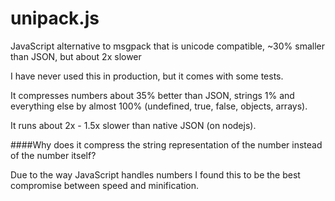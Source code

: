 unipack.js
==========

JavaScript alternative to msgpack that is unicode compatible, ~30% smaller than JSON, but about 2x slower

I have never used this in production, but it comes with some tests.

It compresses numbers about 35% better than JSON, strings 1% and everything
else by almost 100% (undefined, true, false, objects, arrays).

It runs about 2x - 1.5x slower than native JSON (on nodejs).

####Why does it compress the string representation of the number instead of the number itself?

Due to the way JavaScript handles numbers I found this to be the best compromise between speed and minification.

